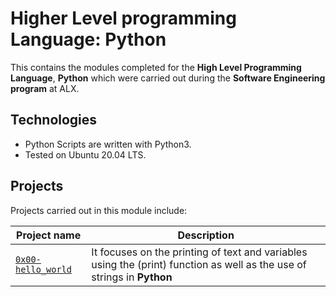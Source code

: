 # Higher Level programming Language: Python
This contains the modules completed for the  **High Level Programming Language**, **Python** which were carried out during the **Software Engineering program** at ALX.

## Technologies
* Python Scripts are written with Python3.
* Tested on Ubuntu 20.04 LTS.

## Projects
 Projects carried out in this module include:

| Project name | Description |
| ------------ | ----------- |
| [`0x00-hello_world`](https://github.com/EseEgbe/alx-higher_level_programming/tree/master/0x00-python-hello_world) | It focuses on the printing of text and variables using the (print) function as well as the use of strings in **Python** |
